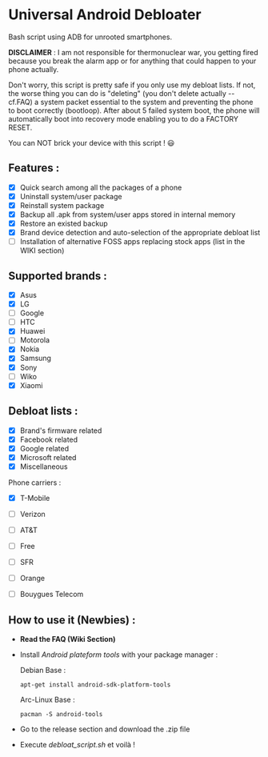 # Universal Android Debloater

Bash script using ADB for unrooted smartphones.


**DISCLAIMER** : I am not responsible for thermonuclear war, you getting fired because you break the alarm app or for anything that could happen to your phone actually. 


Don't worry, this script is pretty safe if you only use my debloat lists. If not, the worse thing you can do is "deleting" (you don't delete actually -- cf.FAQ) a system packet essential to the system and preventing the phone to boot correctly (bootloop). After about 5 failed system boot, the phone will automatically boot into recovery mode enabling you to do a FACTORY RESET. 

You can NOT brick your device with this script ! :smiley:

## Features :
* [X] Quick search among all the packages of a phone
* [X] Uninstall system/user package
* [X] Reinstall system package
* [X] Backup all .apk from system/user apps stored in internal memory
* [X] Restore an existed backup
* [X] Brand device detection and auto-selection of the appropriate debloat list
* [ ] Installation of alternative FOSS apps replacing stock apps (list in the WIKI section)

## Supported brands :
* [X] Asus
* [X] LG
* [ ] Google
* [ ] HTC
* [X] Huawei
* [ ] Motorola
* [X] Nokia
* [X] Samsung
* [X] Sony
* [ ] Wiko
* [X] Xiaomi

## Debloat lists :
* [X] Brand's firmware related
* [X] Facebook related
* [X] Google related
* [X] Microsoft related
* [X] Miscellaneous

Phone carriers :
* [X] T-Mobile
* [ ] Verizon 
* [ ] AT&T
* [ ] Free 
* [ ] SFR
* [ ] Orange
* [ ] Bouygues Telecom


## How to use it (Newbies) :
- **Read the FAQ (Wiki Section)**
- Install *Android plateform tools* with your package manager :

 	Debian Base : 
 	```console
 	apt-get install android-sdk-platform-tools
 	```
 	Arc-Linux Base :
 	```console
 	pacman -S android-tools
 	```
- Go to the release section and download the .zip file
- Execute *debloat_script.sh* et voilà ! 

